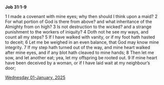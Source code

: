 **Job 31:1-9**

1 I made a covenant with mine eyes; why then should I think upon a maid? 2 For what portion of God is there from above? and what inheritance of the Almighty from on high? 3 Is not destruction to the wicked? and a strange punishment to the workers of iniquity? 4 Doth not he see my ways, and count all my steps? 5 If I have walked with vanity, or if my foot hath hasted to deceit; 6 Let me be weighed in an even balance, that God may know mine integrity. 7 If my step hath turned out of the way, and mine heart walked after mine eyes, and if any blot hath cleaved to mine hands; 8 Then let me sow, and let another eat; yea, let my offspring be rooted out. 9 If mine heart have been deceived by a woman, or if I have laid wait at my neighbour’s door;

[Wednesday 01-January, 2025](https://getbible.net/kjv/Job/31/1-9)
